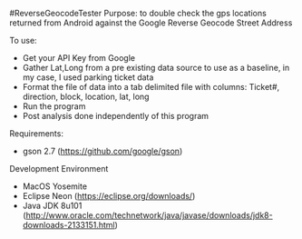 #ReverseGeocodeTester
Purpose: to double check the gps locations returned from Android against the Google Reverse Geocode Street Address

To use: 
- Get your API Key from Google
- Gather Lat,Long from a pre existing data source to use as a baseline, in my case, I used parking ticket data
- Format the file of data into a tab delimited file with columns: Ticket#, direction, block, location, lat, long
- Run the program
- Post analysis done independently of this program

Requirements:
- gson 2.7 (https://github.com/google/gson)

Development Environment
- MacOS Yosemite
- Eclipse Neon (https://eclipse.org/downloads/)
- Java JDK 8u101 (http://www.oracle.com/technetwork/java/javase/downloads/jdk8-downloads-2133151.html)
